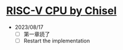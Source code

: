 # [RISC-V CPU by Chisel](https://github.com/diohabara/chisel_riscv)

- 2023/08/17
  - [ ] 第一章読了
  - [ ] Restart the implementation
